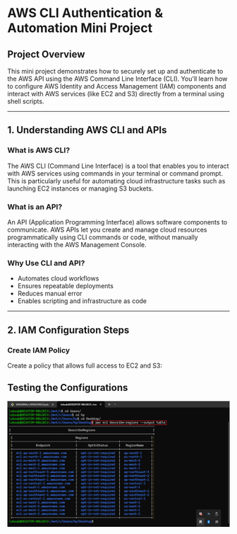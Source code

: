 # AWS CLI Authentication & Automation Mini Project

## Project Overview

This mini project demonstrates how to securely set up and authenticate to the AWS API using the AWS Command Line Interface (CLI). You'll learn how to configure AWS Identity and Access Management (IAM) components and interact with AWS services (like EC2 and S3) directly from a terminal using shell scripts.

----

## 1. Understanding AWS CLI and APIs

### What is AWS CLI?
The AWS CLI (Command Line Interface) is a tool that enables you to interact with AWS services using commands in your terminal or command prompt. This is particularly useful for automating cloud infrastructure tasks such as launching EC2 instances or managing S3 buckets.

### What is an API?
An API (Application Programming Interface) allows software components to communicate. AWS APIs let you create and manage cloud resources programmatically using CLI commands or code, without manually interacting with the AWS Management Console.

### Why Use CLI and API?
- Automates cloud workflows
- Ensures repeatable deployments
- Reduces manual error
- Enables scripting and infrastructure as code

---

## 2. IAM Configuration Steps

### Create IAM Policy

Create a policy that allows full access to EC2 and S3:

## Testing the Configurations
![aws config table](./images/awscli-config-table.PNG)




